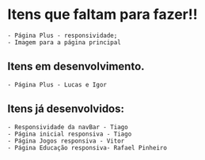 # Itens que faltam para fazer!!
    - Página Plus - responsividade;
    - Imagem para a página principal

## Itens em desenvolvimento.
    - Página Plus - Lucas e Igor 

## Itens já desenvolvidos:
    - Responsividade da navBar - Tiago
    - Página inicial responsiva - Tiago
    - Página Jogos responsiva - Vitor
    - Página Educação responsiva- Rafael Pinheiro